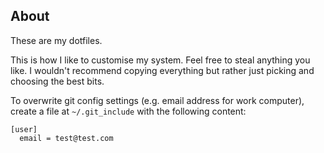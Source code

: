 ## About

These are my dotfiles.

This is how I like to customise my system. Feel free to steal anything you like. I wouldn't recommend copying everything but rather just picking and choosing the best bits.

To overwrite git config settings (e.g. email address for work computer), create a file at `~/.git_include` with the following content:

```
[user]
  email = test@test.com
```
